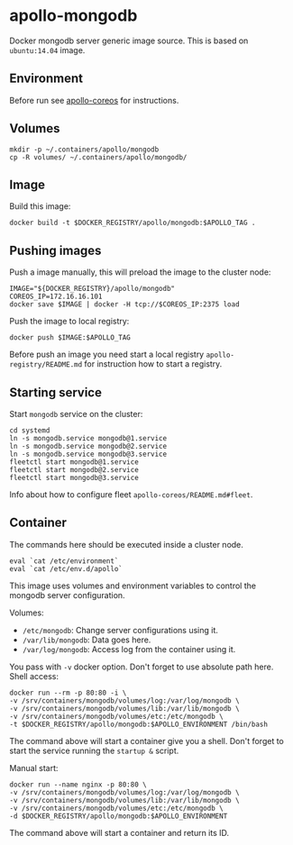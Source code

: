 apollo-mongodb
==============

Docker mongodb server generic image source. This is based on `ubuntu:14.04` image.

Environment
-----------

Before run see [apollo-coreos](https://github.com/wiliamsouza/apollo-coreos#environment) for instructions.

Volumes
-------

```
mkdir -p ~/.containers/apollo/mongodb
cp -R volumes/ ~/.containers/apollo/mongodb/
```

Image
-----

Build this image:

```
docker build -t $DOCKER_REGISTRY/apollo/mongodb:$APOLLO_TAG .
```

Pushing images
--------------

Push a image manually, this will preload the image to the cluster node:

```
IMAGE="${DOCKER_REGISTRY}/apollo/mongodb"
COREOS_IP=172.16.16.101
docker save $IMAGE | docker -H tcp://$COREOS_IP:2375 load
```

Push the image to local registry:

```
docker push $IMAGE:$APOLLO_TAG
```

Before push an image you need start a local registry `apollo-registry/README.md`
for instruction how to start a registry.


Starting service
----------------

Start `mongodb` service on the cluster:

```
cd systemd
ln -s mongodb.service mongodb@1.service
ln -s mongodb.service mongodb@2.service
ln -s mongodb.service mongodb@3.service
fleetctl start mongodb@1.service
fleetctl start mongodb@2.service
fleetctl start mongodb@3.service
```

Info about how to configure fleet `apollo-coreos/README.md#fleet`.

Container
---------

The commands here should be executed inside a cluster node.

```
eval `cat /etc/environment`
eval `cat /etc/env.d/apollo`
```

This image uses volumes and environment variables to control the mongodb server
configuration.

Volumes:

* `/etc/mongodb`: Change server configurations using it.
* `/var/lib/mongodb`: Data goes here.
* `/var/log/mongodb`: Access log from the container using it.

You pass with `-v` docker option. Don't forget to use absolute path here.
Shell access:

```
docker run --rm -p 80:80 -i \
-v /srv/containers/mongodb/volumes/log:/var/log/mongodb \
-v /srv/containers/mongodb/volumes/lib:/var/lib/mongodb \
-v /srv/containers/mongodb/volumes/etc:/etc/mongodb \
-t $DOCKER_REGISTRY/apollo/mongodb:$APOLLO_ENVIRONMENT /bin/bash
```

The command above will start a container give you a shell. Don't
forget to start the service running the `startup &` script.

Manual start:

```
docker run --name nginx -p 80:80 \
-v /srv/containers/mongodb/volumes/log:/var/log/mongodb \
-v /srv/containers/mongodb/volumes/lib:/var/lib/mongodb \
-v /srv/containers/mongodb/volumes/etc:/etc/mongodb \
-d $DOCKER_REGISTRY/apollo/mongodb:$APOLLO_ENVIRONMENT
```

The command above will start a container and return its ID.

